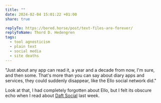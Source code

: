 ```yaml
---
title: ""
date: 2024-02-04 15:01:22 +01:00
share: true

replyTo: https://bored.horse/post/text-files-are-forever/
replyToName: Thord D. Hedengren
tags:
  - tool agnosticism
  - plain text
  - social media
  - site deaths
---
```


"Just about any app can read it, a year and a decade from now, I'm sure, and then some. That's more than you can say about diary apps and services, they could suddenly disappear, like the Ello social network did."

Look at that, I had completely forgotten about Ello, but I felt its obscure echo when I read about [Daft Social](https://daftsocial.com/) last week.
